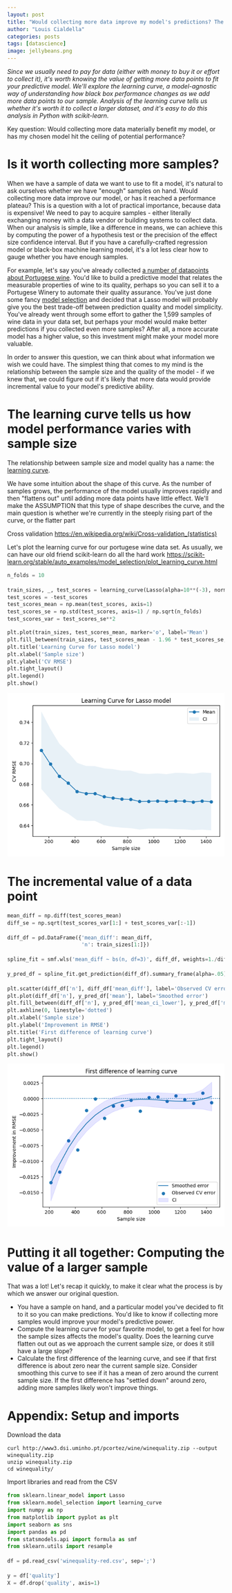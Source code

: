 ```yaml
---
layout: post
title: "Would collecting more data improve my model's predictions? The learning curve and the value of incremental samples"
author: "Louis Cialdella"
categories: posts
tags: [datascience]
image: jellybeans.png
---
```


*Since we usually need to pay for data (either with money to buy it or effort to collect it), it's worth knowing the value of getting more data points to fit your predictive model. We'll explore the learning curve, a model-agnostic way of understanding how black box performance changes as we add more data points to our sample. Analysis of the learning curve tells us whether it's worth it to collect a larger dataset, and it's easy to do this analysis in Python with scikit-learn.*

Key question: Would collecting more data materially benefit my model, or has my chosen model hit the ceiling of potential performance?

# Is it worth collecting more samples?

When we have a sample of data we want to use to fit a model, it's natural to ask ourselves whether we have "enough" samples on hand. Would collecting more data improve our model, or has it reached a performance plateau? This is a question with a lot of practical importance, because data is expensive!  We need to pay to acquire samples - either literally exchanging money with a data vendor or building systems to collect data. When our analysis is simple, like a difference in means, we can achieve this by computing the power of a hypothesis test or the precision of the effect size confidence interval. But if you have a carefully-crafted regression model or black-box machine learning model, it's a lot less clear how to gauge whether you have enough samples.

For example, let's say you've already collected [a number of datapoints about Portugese wine](http://www3.dsi.uminho.pt/pcortez/wine/). You'd like to build a predictive model that relates the measurable properties of wine to its quality, perhaps so you can sell it to a Portugese Winery to automate their quality assurance. You've just done some fancy [model selection](https://lmc2179.github.io/posts/cvci.html) and decided that a Lasso model will probably give you the best trade-off between prediction quality and model simplicity. You've already went through some effort to gather the 1,599 samples of wine data in your data set, but perhaps your model would make better predictions if you collected even more samples? After all, a more accurate model has a higher value, so this investment might make your model more valuable.

In order to answer this question, we can think about what information we wish we could have. The simplest thing that comes to my mind is the relationship between the sample size and the quality of the model - if we knew that, we could figure out if it's likely that more data would provide incremental value to your model's predictive ability.

# The learning curve tells us how model performance varies with sample size

The relationship between sample size and model quality has a name: the [learning curve](https://en.wikipedia.org/wiki/Learning_curve_(machine_learning)). 

We have some intuition about the shape of this curve. As the number of samples grows, the performance of the model usually improves rapidly and then "flattens out" until adding more data points have little effect. We'll make the ASSUMPTION that this type of shape describes the curve, and the main question is whether we're currently in the steeply rising part of the curve, or the flatter part

Cross validation https://en.wikipedia.org/wiki/Cross-validation_(statistics)

Let's plot the learning curve for our portugese wine data set. As usually, we can have our old friend scikit-learn do all the hard work https://scikit-learn.org/stable/auto_examples/model_selection/plot_learning_curve.html

```python
n_folds = 10

train_sizes, _, test_scores = learning_curve(Lasso(alpha=10**(-3), normalize=True), X, y, cv=n_folds, scoring='neg_root_mean_squared_error', train_sizes=np.linspace(0.1, 1, 20))
test_scores = -test_scores
test_scores_mean = np.mean(test_scores, axis=1)
test_scores_se = np.std(test_scores, axis=1) / np.sqrt(n_folds)
test_scores_var = test_scores_se**2
```

```python
plt.plot(train_sizes, test_scores_mean, marker='o', label='Mean')
plt.fill_between(train_sizes, test_scores_mean - 1.96 * test_scores_se, test_scores_mean + 1.96 * test_scores_se, alpha=.1, label='CI')
plt.title('Learning Curve for Lasso model')
plt.xlabel('Sample size')
plt.ylabel('CV RMSE')
plt.tight_layout()
plt.legend()
plt.show()
```

![Learning curve](https://raw.githubusercontent.com/lmc2179/lmc2179.github.io/master/assets/img/learning_curve/1.png)

# The incremental value of a data point



```python
mean_diff = np.diff(test_scores_mean)
diff_se = np.sqrt(test_scores_var[1:] + test_scores_var[:-1])

diff_df = pd.DataFrame({'mean_diff': mean_diff, 
                        'n': train_sizes[1:]})

spline_fit = smf.wls('mean_diff ~ bs(n, df=3)', diff_df, weights=1./diff_se**2).fit() # Differing variances of observations

y_pred_df = spline_fit.get_prediction(diff_df).summary_frame(alpha=.05)

plt.scatter(diff_df['n'], diff_df['mean_diff'], label='Observed CV error')
plt.plot(diff_df['n'], y_pred_df['mean'], label='Smoothed error')
plt.fill_between(diff_df['n'], y_pred_df['mean_ci_lower'], y_pred_df['mean_ci_upper'], alpha=.1, color='blue', label='CI')
plt.axhline(0, linestyle='dotted')
plt.xlabel('Sample size')
plt.ylabel('Improvement in RMSE')
plt.title('First difference of learning curve')
plt.tight_layout()
plt.legend()
plt.show()
```

![Learning curve first difference](https://raw.githubusercontent.com/lmc2179/lmc2179.github.io/master/assets/img/learning_curve/2.png)

# Putting it all together: Computing the value of a larger sample

That was a lot! Let's recap it quickly, to make it clear what the process is by which we answer our original question.

- You have a sample on hand, and a particular model you've decided to fit to it so you can make predictions. You'd like to know if collecting more samples would improve your model's predictive power.
- Compute the learning curve for your favorite model, to get a feel for how the sample sizes affects the model's quality. Does the learning curve flatten out out as we approach the current sample size, or does it still have a large slope?
- Calculate the first difference of the learning curve, and see if that first difference is about zero near the current sample size. Consider smoothing this curve to see if it has a mean of zero around the current sample size. If the first difference has "settled down" around zero, adding more samples likely won't improve things.

# Appendix: Setup and imports

Download the data

```
curl http://www3.dsi.uminho.pt/pcortez/wine/winequality.zip --output winequality.zip
unzip winequality.zip
cd winequality/
```

Import libraries and read from the CSV

```python
from sklearn.linear_model import Lasso
from sklearn.model_selection import learning_curve
import numpy as np
from matplotlib import pyplot as plt
import seaborn as sns
import pandas as pd
from statsmodels.api import formula as smf
from sklearn.utils import resample

df = pd.read_csv('winequality-red.csv', sep=';')

y = df['quality']
X = df.drop('quality', axis=1)
```
